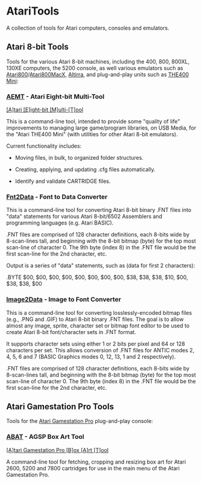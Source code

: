 # AtariTools
A collection of tools for Atari computers, consoles and emulators.

## Atari 8-bit Tools
Tools for the various Atari 8-bit machines, including the 400, 800, 800XL, 130XE computers, the 5200 console, as well various emulators such as [Atari800](https://atari800.github.io)/[Atari800MacX](https://www.atarimac.com/atari800macx.php), [Altirra](https://www.virtualdub.org/altirra.html), and plug-and-play units such as [THE400 Mini](https://atari.com/products/atari-400-mini-1):

### [AEMT](https://github.com/idunmore/AtariTools/tree/main/aemt) - Atari Eight-bit Multi-Tool

[\[A\]tari \[E\]ight-bit \[M\]ulti-\[T\]ool](https://github.com/idunmore/AtariTools/tree/main/aemt)

This is a command-line tool, intended to provide some "quality of life" improvements to managing large game/program libraries, on USB Media, for the "Atari THE400 Mini" (with utilities for other Atari 8-bit emulators).

Current functionality includes:

-   Moving files, in bulk, to organized folder structures.
    
-   Creating, applying, and updating .cfg files automatically.
    
-   Identify and validate CARTRIDGE files.


### [Fnt2Data](https://github.com/idunmore/AtariTools/tree/main/fnt2data) - Font to Data Converter

This is a command-line tool for converting Atari 8-bit binary .FNT files into "data" statements for various Atari 8-bit/6502 Assemblers and programming languages (e.g. Atari BASIC).

.FNT files are comprised of 128 character definitions, each 8-bits wide by 8-scan-lines tall, and beginning with the 8-bit bitmap (byte) for the top most scan-line of  character 0.  The 9th byte (index 8) in the .FNT file would be the first scan-line for the 2nd character, etc.

Output is a series of "data" statements, such as (data for first 2 characters):

.BYTE $00, $00, $00, $00, $00, $00, $00, $00, $38, $38, $38, $10, $00, $38, $38, $00

### [Image2Data](https://github.com/idunmore/AtariTools/tree/main/image2fnt) - Image to Font Converter

This is a command-line tool for converting losslessly-encoded bitmap files (e.g., .PNG and .GIF) to Atari 8-bit binary .FNT files. The goal is to allow almost any image, sprite, character set or bitmap font editor to be used to create Atari 8-bit font/character sets in .FNT format.

It supports character sets using either 1 or 2 bits per pixel and 64 or 128 characters per set.  This allows conversion of .FNT files for ANTIC modes 2, 4, 5, 6 and 7 (BASIC Graphics modes 0, 12, 13, 1 and 2 respectively).

.FNT files are comprised of 128 character definitions, each 8-bits wide by 8-scan-lines tall, and beginning with the 8-bit bitmap (byte) for the top most scan-line of  character 0.  The 9th byte (index 8) in the .FNT file would be the first scan-line for the 2nd character, etc.


## Atari Gamestation Pro Tools
Tools for the [Atari Gamestation Pro](https://atari.com/products/atari-gamestation-pro) plug-and-play console:

### [ABAT](https://github.com/idunmore/AtariTools/tree/main/abat) - AGSP Box Art Tool
[\[A\]tari Gamestation Pro \[B\]ox \[A\]rt \[T\]ool](https://github.com/idunmore/AtariTools/tree/main/abat)

A command-line tool for fetching, cropping and resizing box art for Atari 2600, 5200 and 7800 cartridges for use in the main menu of the Atari Gamestation Pro.
